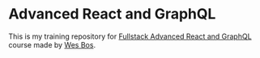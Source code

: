 # Advanced React and GraphQL

This is my training repository for [Fullstack Advanced React and GraphQL](https://advancedreact.com/) course made by [Wes Bos](https://github.com/wesbos).